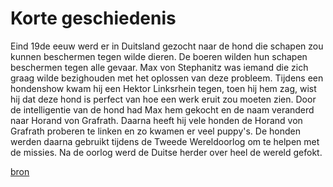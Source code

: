 # Korte geschiedenis
Eind 19de eeuw werd er in Duitsland gezocht naar de hond die schapen zou kunnen beschermen tegen wilde dieren. De boeren wilden hun schapen beschermen tegen alle gevaar. Max von Stephanitz was iemand die zich graag wilde bezighouden met het oplossen van deze probleem. Tijdens een hondenshow kwam hij een Hektor Linksrhein tegen, toen hij hem zag, wist hij dat deze hond is perfect van hoe een werk eruit zou moeten zien. Door de intelligentie van de hond had Max hem gekocht en de naam veranderd naar Horand von Grafrath. Daarna heeft hij vele honden de Horand von Grafrath proberen te linken en zo kwamen er veel puppy's. De honden werden daarna gebruikt tijdens de Tweede Wereldoorlog om te helpen met de missies. Na de oorlog werd de Duitse herder over heel de wereld gefokt. 

[bron](https://www.youtube.com/watch?v=n_xAD_7DjQE)